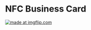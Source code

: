 # NFC Business Card

<a href="https://imgflip.com/gif/47g4qe"><img src="https://i.imgflip.com/47g4qe.gif" title="made at imgflip.com"/></a>
